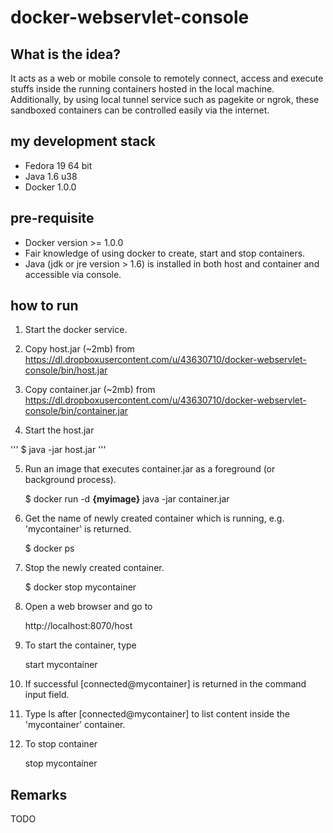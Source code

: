 docker-webservlet-console
=========================

What is the idea?
-----------------
It acts as a web or mobile console to remotely connect, access and execute stuffs inside the running containers hosted in the local machine. Additionally, by using local tunnel service such as pagekite or ngrok, these sandboxed containers can be controlled easily via the internet.

my development stack
--------------------
* Fedora 19 64 bit
* Java 1.6 u38
* Docker 1.0.0

pre-requisite
------------
* Docker version  >= 1.0.0
* Fair knowledge of using docker to create, start and stop containers.
* Java (jdk or jre version > 1.6) is installed in both host and container and accessible via console.

how to run
----------
1. Start the docker service.

2. Copy host.jar (~2mb) from https://dl.dropboxusercontent.com/u/43630710/docker-webservlet-console/bin/host.jar

3. Copy container.jar (~2mb) from https://dl.dropboxusercontent.com/u/43630710/docker-webservlet-console/bin/container.jar

4. Start the host.jar

'''
	$ java -jar host.jar
'''	

5. Run an image that executes container.jar as a foreground (or background process).

	$ docker run -d **{myimage}** java -jar container.jar

6. Get the name of newly created container which is running, e.g. 'mycontainer' is returned.

	$ docker ps

7. Stop the newly created container.

	$ docker stop mycontainer

8. Open a web browser and go to

	http://localhost:8070/host

9. To start the container, type

	start mycontainer

10. If successful [connected@mycontainer] is returned in the command input field.

11. Type ls after [connected@mycontainer] to list content inside the 'mycontainer' container.

12. To stop container

	stop mycontainer


Remarks
-------
TODO


